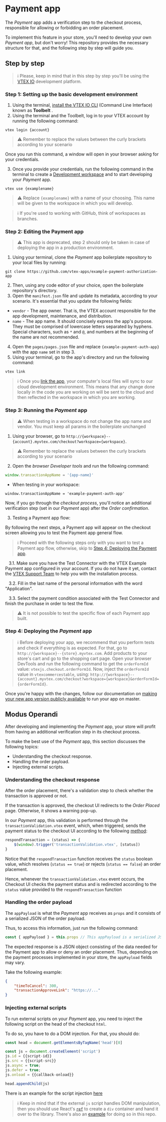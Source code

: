 # Payment app

The *Payment* app adds a verification step to the checkout process, responsible for allowing or forbidding an order placement.

To implement this feature in your store, you'll need to develop your own *Payment app*, but don't worry! This repository provides the necessary structure for that, and the following step by step will guide you.

## Step by step

> ℹ️ Please, keep in mind that in this step by step you'll be using the [VTEX IO](https://developers.vtex.com/vtex-developer-docs/docs/what-is-vtex-io) development platform.

### Step 1: Setting up the basic development environment

1. Using the terminal, [install the VTEX IO CLI](https://vtex.io/docs/recipes/development/vtex-io-cli-installation-and-command-reference/) (Command Line Interface) known as **Toolbelt** .
2. Using the terminal and the Toolbelt, log in to your VTEX account by running the following command:

```shell
vtex login {account}
```

> ⚠️ Remember to replace the values between the curly brackets according to your scenario

Once you run this command, a window will open in your browser asking for your credentials.

3. Once you provide your credentials, run the following command in the terminal to create a [Development workspace](https://vtex.io/docs/recipes/development/creating-a-development-workspace/) and to start developing your *Payment* app.

```shell
vtex use {examplename}
```

> ⚠️ Replace `{examplename}` with a name of your choosing. This name will be given to the workspace in which you will develop.

> ℹ️ If you're used to working with GitHub, think of workspaces as branches.

### Step 2: Editing the Payment app

> ⚠️ This app is deprecated, step 2 should only be taken in case of deploying the app in a production environment.

1. Using your terminal, clone the *Payment* app boilerplate repository to your local files by running:

```shell
git clone https://github.com/vtex-apps/example-payment-authorization-app
```

2. Then, using any code editor of your choice, open the boilerplate repository's directory.
3. Open the `manifest.json` file and update its metadata, according to your scenario. It's essential that you update the following fields:

- `vendor` - The app owner. That is, the VTEX account responsible for the app development, maintenance, and distribution.
- `name` - The app name. It should concisely express the app's purpose. They must be comprised of lowercase letters separated by hyphens. Special characters, such as `*` and `@`, and numbers at the beginning of the name are not recommended.

4. Open the `pages/pages.json` file and replace `{example-payment-auth-app}` with the app `name` set in step 3.
5. Using your terminal, go to the app's directory and run the following command:

```shell
vtex link
```

> ℹ️ Once you [link the app](https://vtex.io/docs/recipes/development/linking-an-app/), your computer's local files will sync to our cloud development environment. This means that any change done locally in the code you are working on will be sent to the cloud and then reflected in the workspace in which you are working.

### Step 3: Running the *Payment* app

> ⚠️ When testing in a workspace do not change the app name and vendor. You must keep all params in the boilerplate unchanged

1. Using your browser, go to `http://{workspace}--{account}.myvtex.com/checkout?workspace={workspace}`.

> ⚠️ Remember to replace the values between the curly brackets according to your scenario

2. Open the *browser Developer tools* and run the following command:

```javascript
window.transactionAppName = '{app-name}'
```
* When testing in your workspace:
```
window.transactionAppName = 'example-payment-auth-app'
```

Now, if you go through the *checkout process*, you'll notice an additional verification step (set in our *Payment* app) after the *Order confirmation*.

3. Testing a Payment app flow:

By following the next steps, a Payment app will appear on the checkout screen allowing you to test the Payment app general flow.

> ℹ️ Proceed with the following steps only with you want to test a Payment app flow, otherwise, skip to [Step 4: Deploying the Payment app](#step-4-deploying-the-payment-app).

&nbsp;&nbsp;  3.1. Make sure you have the Test Connector with the VTEX Example Payment app configured in your account. If you do not have it yet, contact the [VTEX Support Team](https://help.vtex.com/en/tutorial/opening-tickets-to-vtex-support) to help you with the installation process.

&nbsp;&nbsp;  3.2. Fill in the last name of the personal information with the word "Application".

&nbsp;&nbsp;  3.3. Select the payment condition associated with the Test Connector and finish the purchase in order to test the flow.

> ⚠️ It is not possible to test the specific flow of each Payment app built.


### Step 4: Deploying the *Payment* app

> ℹ️ Before deploying your app, we recommend that you perform tests and check if everything is as expected. For that, go to `http://{workspace}--{store}.myvtex.com`. Add products to your store's cart and go to the shopping cart page. Open your browser DevTools and run the following command to get the `orderFormId` value: `vtexjs.checkout.orderFormId`. Now, inject the `orderFormId` value in `vtexcommercestable`, using:
`http://{workspace}--{account}.myvtex.com/checkout?workspace={workspace}&orderFormId={orderFormId}`.

Once you're happy with the changes, follow our documentation on [making your new app version publicly available](https://vtex.io/docs/recipes/development/making-your-new-app-version-publicly-available/) to run your app on master.

## Modus Operandi

After developing and implementing the *Payment* app, your store will profit from having an additional verification step in its checkout process.

To make the best use of the *Payment* app, this section discusses the following topics:

- Understanding the checkout response.
- Handling the order payload.
- Injecting external scripts.

### Understanding the checkout response

After the order placement, there's a validation step to check whether the transaction is approved or not.

If the transaction is approved, the checkout UI redirects to the *Order Placed* page. Otherwise, it shows a warning pop-up.

In our *Payment* app, this validation is performed through the `transactionValidation.vtex` event, which, when triggered, sends the payment status to the checkout UI according to the following [method](https://github.com/vtex-apps/payment-authorization-app-example/blob/3e5742c87a2771998009cff4fecacb092bb3362b/react/index.js#L22):

```javascript
respondTransaction = (status) => {
    $(window).trigger('transactionValidation.vtex', [status])
}
```

Notice that the `respondTransaction` function receives the `status` boolean value, which resolves (`status == true`) or rejects (`status == false`) an order placement.

Hence, whenever the `transactionValidation.vtex` event occurs, the Checkout UI checks the payment status and is redirected according to the `status` value provided to the `respondTransaction` function

### Handling the order payload

The `appPayload` is what the *Payment* app receives as `props` and it consists of a serialized JSON of the order payload.

Thus, to access this information, just run the following command:

```javascript
const { appPayload } = this.props // This appPayload is a serialized JSON (as string).
```

The expected response is a JSON object consisting of the data needed for the Payment app to allow or deny an order placement. Thus, depending on the payment processes implemented in your store, the `appPayload` fields may vary.

Take the following example:

```json
{
    "timeToCancel": 300,
    "transactionApproveLink": "https://..."
}
```

### Injecting external scripts

To run external scripts on your *Payment* app, you need to inject the following script on the head of the checkout `html`. 

To do so, you have to do a DOM injection. For that, you should do:

```javascript
const head = document.getElementsByTagName('head')[0]

const js = document.createElement('script')
js.id = {{script-id}}
js.src = {{script-src}}
js.async = true;
js.defer = true;
js.onload = {{callback-onload}}

head.appendChild(js)
```

There is an example for the script injection [here](https://github.com/vtex-apps/payment-authorization-app-example/blob/3e5742c87a2771998009cff4fecacb092bb3362b/react/index.js#L41)

> ℹ️ Keep in mind that if the external `js` script handles DOM manipulation, then you should use React's [`ref`](https://reactjs.org/docs/refs-and-the-dom.html) to create a `div` container and hand it over to the library. There's also an [example](https://github.com/vtex-apps/payment-authorization-app-example/blob/3e5742c87a2771998009cff4fecacb092bb3362b/react/index.js#L11) for doing so in this repo.
